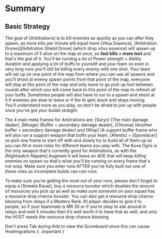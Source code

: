 # Summary
## Basic Strategy

The goal of [Arbitrations] is to kill enemies as quickly as you can after they spawn, as more kills per minute will equal more [Vitus Essence]. [Arbitration Drones][Arbitration Shield Drone] (which drop vitus essence) will spawn up to a maximum of 5 alive on the map at once, so **fast kills = more loot** and that's the gist of it. You'll be running a lot of Power strength + Ability duration and applying a lot of buffs to yourself and your team so even in very long runs you'll still be killing every enemy with one shot. Your team will set up on one point of the map from where you can see all spawns and you'll shoot at enemy spawn points from that point of the map, everyone will stay at this point of the map and only leave to go pick up loot between rounds after which you will come back to this point of the map to refresh all your buffs. Sometimes people will also have to run to a spawn and shoot at it if enemies are slow to leave or if the Ai gets stuck and stops moving. You’ll understand more as you play, so don’t be afraid to join up with people once you’ve got your builds straight.

The 4 main meta frames for Arbitrations are: [Saryn] (The main damage dealer), [Mirage] (Buffer + secondary damage dealer), [Chroma] (Another buffer + secondary damage dealer) and [Wisp] (A support buffer frame who will also run a support weapon that buffs your team, [Afentis] + [Sporelacer] so pick one frame to start off with and slowly try to build all of them up so you can fill in more roles for different teams you play with. The Kuva Ogris is the only weapon that's currently good for Arbitrations, as with the [Nightwatch Napalm] Augment it will leave an AOE that will keep killing enemies on spawn so that's what you'll be running on every frame that's not wisp. Make sure you enter runs AFTER you've fully built out one of these roles as incomplete builds can ruin runs.

To make sure you’re getting the most out of your runs, please don’t forget to equip a [Smeeta Kavat], buy a resource booster which doubles the amount of resources you pick up as well as make sure someone on your squad has a resource drop chance booster. You can also get a resource drop chance blessing from relays if a Mastery Rank 30 player decides to give it to people, so if your teammate is MR 30 or if you’re okay to ask around in relays and wait 5 minutes then it’s well worth it to have that as well, and only the HOST needs the resource drop chance blessing.

Don't press Tab during Arbi to view the Scoreboard since this can cause Hostmigrations
{: .important }